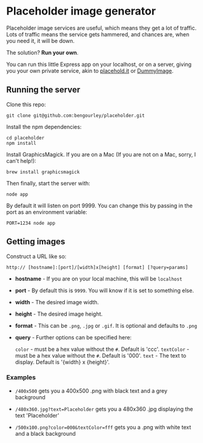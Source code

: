 # Placeholder image generator

Placeholder image services are useful, which means they get a lot of traffic.
Lots of traffic means the service gets hammered, and chances are, when you need
it, it will be down.

The solution? **Run your own**.

You can run this little Express app on your localhost, or on a server, giving
you your own private service, akin to [placehold.it](http://placehold.it) or [DummyImage](http://dummyimage.com/).

## Running the server

Clone this repo:

```
git clone git@github.com:bengourley/placeholder.git
```

Install the npm dependencies:

```
cd placeholder
npm install
```

Install GraphicsMagick. If you are on a Mac (If you are not on a Mac,
sorry, I can't help!):
```
brew install graphicsmagick
```

Then finally, start the server with:

```
node app
```

By default it will listen on port 9999. You can change this by passing in the
port as an environment variable:

```
PORT=1234 node app
```

## Getting images

Construct a URL like so:

```
http:// [hostname]:[port]/[width]x[height] [format] [?query=params]
```

- **hostname** - If you are on your local machine, this will be `localhost`

- **port** - By default this is `9999`. You will know if it is set to something else.

- **width** - The desired image width.

- **height** - The desired image height.

- **format** - This can be `.png`, `.jpg` or `.gif`. It is optional and defaults to `.png`

- **query** - Further options can be specified here:

    `color` - must be a hex value without the `#`. Default is 'ccc'.
    `textColor` - must be a hex value without the `#`. Default is '000'.
    `text` - The text to display. Default is '{width} x {height}'.

### Examples

- `/400x500` gets you a 400x500 .png with black text and a
grey background

- `/480x360.jpg?text=Placeholder` gets you a 480x360 .jpg displaying the
text 'Placeholder'

- `/500x100.png?color=000&textColor=fff` gets you a .png with white text
and a black background